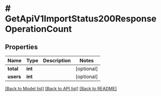 # # GetApiV1ImportStatus200ResponseOperationCount

## Properties

Name | Type | Description | Notes
------------ | ------------- | ------------- | -------------
**total** | **int** |  | [optional]
**users** | **int** |  | [optional]

[[Back to Model list]](../../README.md#models) [[Back to API list]](../../README.md#endpoints) [[Back to README]](../../README.md)
